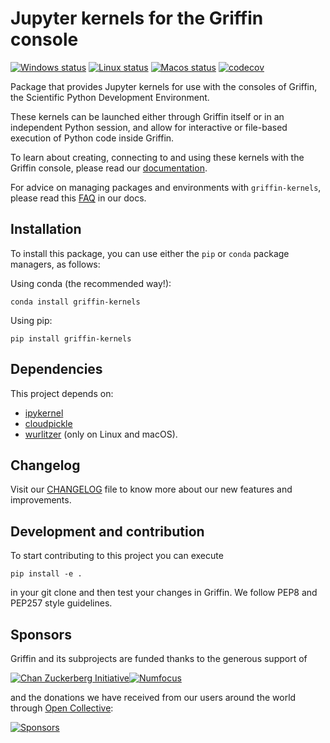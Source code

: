 # Jupyter kernels for the Griffin console

[![Windows status](https://github.com/griffin-ide/griffin-kernels/workflows/Windows%20tests/badge.svg)](https://github.com/griffin-ide/griffin-kernels/actions?query=workflow%3A%22Windows+tests%22)
[![Linux status](https://github.com/griffin-ide/griffin-kernels/workflows/Linux%20tests/badge.svg)](https://github.com/griffin-ide/griffin-kernels/actions?query=workflow%3A%22Linux+tests%22)
[![Macos status](https://github.com/griffin-ide/griffin-kernels/workflows/Macos%20tests/badge.svg)](https://github.com/griffin-ide/griffin-kernels/actions?query=workflow%3A%22Macos+tests%22)
[![codecov](https://codecov.io/gh/griffin-ide/griffin-kernels/branch/master/graph/badge.svg)](https://codecov.io/gh/griffin-ide/griffin-kernels/branch/master)

Package that provides Jupyter kernels for use with the consoles of Griffin, the
Scientific Python Development Environment.

These kernels can be launched either through Griffin itself or in an independent
Python session, and allow for interactive or file-based execution of Python
code inside Griffin.

To learn about creating, connecting to and using these kernels with the Griffin
console, please read our [documentation](https://docs.griffin-ide.org/current/panes/ipythonconsole.html).

For advice on managing packages and environments with `griffin-kernels`, please read this
[FAQ](http://docs.griffin-ide.org/current/faq.html#using-existing-environment) in our docs.


## Installation

To install this package, you can use either the ``pip`` or ``conda`` package
managers, as follows:

Using conda (the recommended way!):

```
conda install griffin-kernels
```

Using pip:

```
pip install griffin-kernels
```

## Dependencies

This project depends on:

* [ipykernel](https://github.com/ipython/ipykernel/)
* [cloudpickle](https://github.com/cloudpipe/cloudpickle)
* [wurlitzer](https://github.com/minrk/wurlitzer) (only on Linux and macOS).

## Changelog

Visit our [CHANGELOG](CHANGELOG.md) file to know more about our new features
and improvements.

## Development and contribution

To start contributing to this project you can execute

```
pip install -e .
```

in your git clone and then test your changes in Griffin. We follow PEP8 and
PEP257 style guidelines.

## Sponsors

Griffin and its subprojects are funded thanks to the generous support of

[![Chan Zuckerberg Initiative](https://raw.githubusercontent.com/griffin-ide/griffin/master/img_src/czi.png)](https://chanzuckerberg.com/)[![Numfocus](https://i2.wp.com/numfocus.org/wp-content/uploads/2017/07/NumFocus_LRG.png?fit=320%2C148&ssl=1)](https://numfocus.org/)

and the donations we have received from our users around the world through [Open Collective](https://opencollective.com/griffin/):

[![Sponsors](https://opencollective.com/griffin/sponsors.svg)](https://opencollective.com/griffin#support)
